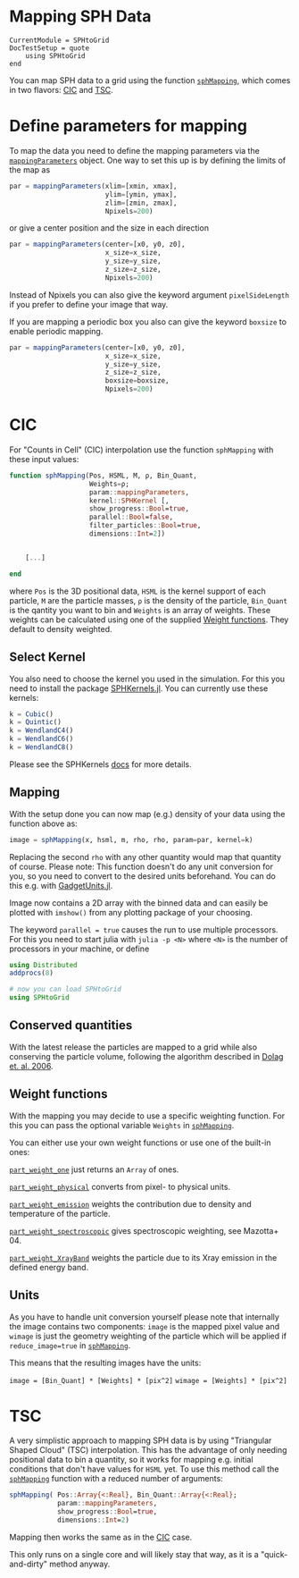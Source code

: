 # Mapping SPH Data

```@meta
CurrentModule = SPHtoGrid
DocTestSetup = quote
    using SPHtoGrid
end
```

You can map SPH data to a grid using the function [`sphMapping`](@ref), which comes in two flavors: [CIC](@ref) and [TSC](@ref).


# Define parameters for mapping

To map the data you need to define the mapping parameters via the [`mappingParameters`](@ref) object.
One way to set this up is by defining the limits of the map as

```julia
par = mappingParameters(xlim=[xmin, xmax],
                        ylim=[ymin, ymax],
                        zlim=[zmin, zmax],
                        Npixels=200)
```

or give a center position and the size in each direction

```julia
par = mappingParameters(center=[x0, y0, z0], 
                        x_size=x_size, 
                        y_size=y_size,
                        z_size=z_size,
                        Npixels=200)
```

Instead of Npixels you can also give the keyword argument `pixelSideLength` if you prefer to define your image that way.

If you are mapping a periodic box you also can give the keyword `boxsize` to enable periodic mapping.

```julia
par = mappingParameters(center=[x0, y0, z0], 
                        x_size=x_size, 
                        y_size=y_size,
                        z_size=z_size,
                        boxsize=boxsize,
                        Npixels=200)
```

# CIC

For "Counts in Cell" (CIC) interpolation use the function `sphMapping` with these input values:

```julia
function sphMapping(Pos, HSML, M, ρ, Bin_Quant,
                    Weights=ρ;
                    param::mappingParameters,
                    kernel::SPHKernel [,
                    show_progress::Bool=true,
                    parallel::Bool=false,
                    filter_particles::Bool=true,
                    dimensions::Int=2])


    [...]

end
```

where `Pos` is the 3D positional data, `HSML` is the kernel support of each particle, `M` are the particle masses, `ρ` is the density of the particle, `Bin_Quant` is the qantity you want to bin and `Weights` is an array of weights. These weights can be calculated using one of the supplied [Weight functions](@ref). They default to density weighted.

## Select Kernel

You also need to choose the kernel you used in the simulation. For this you need to install the package [SPHKernels.jl](https://github.com/LudwigBoess/SPHKernels.jl). You can currently use these kernels:

```julia
k = Cubic()
k = Quintic()
k = WendlandC4()
k = WendlandC6()
k = WendlandC8()
```

Please see the SPHKernels [docs](https://ludwigboess.github.io/SPHKernels.jl/stable/) for more details.

## Mapping

With the setup done you can now map (e.g.) density of your data using the function above as:

```julia
image = sphMapping(x, hsml, m, rho, rho, param=par, kernel=k)
```

Replacing the second `rho` with any other quantity would map that quantity of course.
Please note: This function doesn't do any unit conversion for you, so you need to convert to the desired units beforehand. You can do this e.g. with [GadgetUnits.jl](https://github.com/LudwigBoess/GadgetUnits.jl).

Image now contains a 2D array with the binned data and can easily be plotted with `imshow()` from any plotting package of your choosing.

The keyword `parallel = true` causes the run to use multiple processors. For this you need to start julia with `julia -p <N>` where `<N>` is the number of processors in your machine, or define

```julia
using Distributed
addprocs(8)

# now you can load SPHtoGrid
using SPHtoGrid
```

## Conserved quantities

With the latest release the particles are mapped to a grid while also conserving the particle volume, following the algorithm described in [Dolag et. al. 2006](https://ui.adsabs.harvard.edu/link_gateway/2005MNRAS.363...29D/doi:10.1111/j.1365-2966.2005.09452.x).

## Weight functions

With the mapping you may decide to use a specific weighting function. For this you can pass the optional variable `Weights` in [`sphMapping`](@ref).

You can either use your own weight functions or use one of the built-in ones:

[`part_weight_one`](@ref) just returns an `Array` of ones.

[`part_weight_physical`](@ref) converts from pixel- to physical units.

[`part_weight_emission`](@ref) weights the contribution due to density and temperature of the particle.

[`part_weight_spectroscopic`](@ref) gives spectroscopic weighting, see Mazotta+ 04.

[`part_weight_XrayBand`](@ref) weights the particle due to its Xray emission in the defined energy band.

## Units

As you have to handle unit conversion yourself please note that internally the image contains two components: 
`image` is the mapped pixel value and `wimage` is just the geometry weighting of the particle which will be applied if `reduce_image=true` in [`sphMapping`](@ref).

This means that the resulting images have the units:

`` image = [Bin_Quant] * [Weights] * [pix^2] ``
`` wimage = [Weights] * [pix^2] ``


# TSC

A very simplistic approach to mapping SPH data is by using "Triangular Shaped Cloud" (TSC) interpolation. This has the advantage of only needing positional data to bin a quantity, so it works for mapping e.g. initial conditions that don't have values for `HSML` yet. To use this method call the [`sphMapping`](@ref) function with a reduced number of arguments:

```julia
sphMapping( Pos::Array{<:Real}, Bin_Quant::Array{<:Real};
            param::mappingParameters,
            show_progress::Bool=true,
            dimensions::Int=2)
```

Mapping then works the same as in the [CIC](@ref) case.

This only runs on a single core and will likely stay that way, as it is a "quick-and-dirty" method anyway.